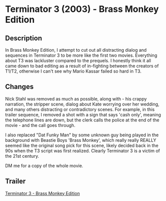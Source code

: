 # Terminator 3 (2003) - Brass Monkey Edition

## Description
In Brass Monkey Edition, I attempt to cut out all distracting dialog and sequences in Terminator 3 to be more like the first two movies. Everything about T3 was lackluster compared to the prequels. I honestly think it all came down to bad editing as a result of in-fighting between the creators of T1/T2, otherwise I can't see why Mario Kassar failed so hard in T3. 

## Changes
Nick Stahl was removed as much as possible, along with - his crappy narration, the stripper scene, dialog about Kate worrying over her wedding, and many others distracting or contradictory scenes. For example, in this trailer sequence, I removed a shot with a sign that says 'cash only', meaning the telephone lines are down, but the clerk calls the police at the end of the movie - and the call goes through. 

I also replaced "Dat Funky Man" by some unknown guy being played in the background with Beastie Boys 'Brass Monkey', which really really REALLY seemed like the original song pick for this scene, likely decided back in the 90s when the T3 script was first realized. Clearly Terminator 3 is a victim of the 21st century. 

DM me for a copy of the whole movie.

## Trailer

[Terminator 3 - Brass Monkey Edition](https://youtu.be/h0aUj_RPQ_U)
